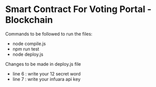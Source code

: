 # Smart Contract For Voting Portal - Blockchain

 Commands to be followed to run the files:
- node compile.js
- npm run test
- node deploy.js

Changes to be made in deploy.js file
 - line 6 : write your 12 secret word
 - line 7 : write your infuara api key
  
